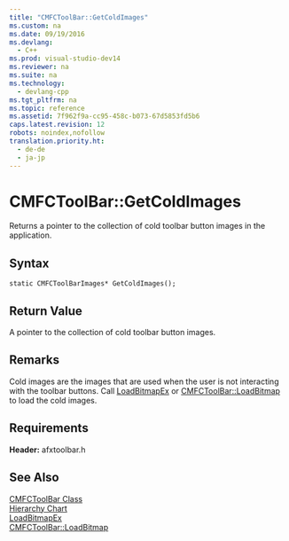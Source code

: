 ```yaml
---
title: "CMFCToolBar::GetColdImages"
ms.custom: na
ms.date: 09/19/2016
ms.devlang: 
  - C++
ms.prod: visual-studio-dev14
ms.reviewer: na
ms.suite: na
ms.technology: 
  - devlang-cpp
ms.tgt_pltfrm: na
ms.topic: reference
ms.assetid: 7f962f9a-cc95-458c-b073-67d5853fd5b6
caps.latest.revision: 12
robots: noindex,nofollow
translation.priority.ht: 
  - de-de
  - ja-jp
---
```

# CMFCToolBar::GetColdImages
Returns a pointer to the collection of cold toolbar button images in the application.  
  
## Syntax  
  
```  
static CMFCToolBarImages* GetColdImages();  
```  
  
## Return Value  
 A pointer to the collection of cold toolbar button images.  
  
## Remarks  
 Cold images are the images that are used when the user is not interacting with the toolbar buttons. Call [LoadBitmapEx](../vs140/CMFCToolBar--LoadBitmapEx.md) or [CMFCToolBar::LoadBitmap](../vs140/CMFCToolBar--LoadBitmap.md) to load the cold images.  
  
## Requirements  
 **Header:** afxtoolbar.h  
  
## See Also  
 [CMFCToolBar Class](../Topic/CMFCToolBar%20Class.md)   
 [Hierarchy Chart](../vs140/Hierarchy-Chart.md)   
 [LoadBitmapEx](../vs140/CMFCToolBar--LoadBitmapEx.md)   
 [CMFCToolBar::LoadBitmap](../vs140/CMFCToolBar--LoadBitmap.md)